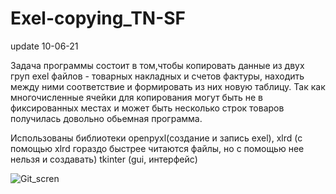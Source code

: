 # Exel-copying_TN-SF

update 10-06-21


Задача программы состоит в том,чтобы копировать данные из двух груп exel файлов - товарных накладных и счетов фактуры, находить между ними соответствие и формировать из них новую таблицу.  Так как многочисленные ячейки для копирования могут быть не в фиксированных местах и может быть несколько строк товаров  получилась довольно обьемная программа.

Использованы библиотеки
openpyxl(создание и запись exel),
xlrd  (с помощью xlrd гораздо быстрее читаются файлы, но с помощью нее нельзя и создавать)
tkinter (gui, интерфейс)


![Git_scren](https://user-images.githubusercontent.com/74315875/121518461-2cc3c800-c9f9-11eb-9cb3-084efe6e83de.jpg)



